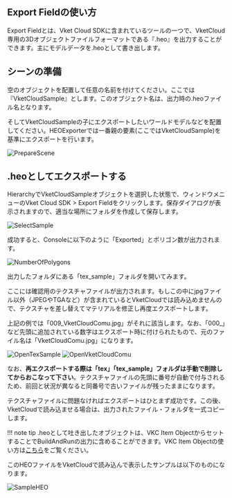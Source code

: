 ## Export Fieldの使い方
Export Fieldとは、Vket Cloud SDKに含まれているツールの一つで、VketCloud専用の3Dオブジェクトファイルフォーマットである『.heo』を出力することができます。主にモデルデータを.heoとして書き出します。

## シーンの準備
空のオブジェクトを配置して任意の名前を付けてください。ここでは『VketCloudSample』とします。このオブジェクト名は、出力時の.heoファイル名となります。

そしてVketCloudSampleの子にエクスポートしたいワールドモデルなどを配置してください。HEOExporterでは一番親の要素(ここではVketCloudSample)を基準にエクスポートを行います。

![PrepareScene](img/PrepareScene.jpg)

## .heoとしてエクスポートする
HierarchyでVketCloudSampleオブジェクトを選択した状態で、ウィンドウメニューのVket Cloud SDK > Export Fieldをクリックします。保存ダイアログが表示されますので、適当な場所にフォルダを作成して保存します。

![SelectSample](img/SelectSample.jpg)

成功すると、Consoleに以下のように「Exported」とポリゴン数が出力されます。

![NumberOfPolygons](img/NumberOfPolygons.jpg)

出力したフォルダにある「tex_sample」フォルダを開いてみます。

ここには確認用のテクスチャファイルが出力されます。もしこの中にjpgファイル以外（JPEGやTGAなど）が含まれているとVketCloudでは読み込めませんので、テクスチャを差し替えてマテリアルを修正し再度エクスポートします。

上記の例では「009_VketCloudComu.jpg」がそれに該当します。なお、「000_」など先頭に追加されている数字はエクスポート時に付けられたもので、元のファイル名は「VketCloudComu.jpg」になります。

![OpenTexSample](img/OpenTexSample.jpg)
![OpenVketCloudComu](img/OpenVketCloudComu.jpg)

なお、**再エクスポートする際は「tex」「tex_sample」フォルダは手動で削除してからおこなって下さい**。テクスチャファイルの先頭に番号が自動で付与されるため、前回と状況が異なると同番号で古いファイルが残ったままになります。

テクスチャファイルに問題なければエクスポートはひとまず成功です。この後、VketCloudで読み込ませる場合は、出力されたファイル・フォルダを一式コピーします。

!!! note tip
    .heoとして吐き出したオブジェクトは、VKC Item ObjectからセットすることでBuildAndRunの出力に含めることができます。VKC Item Objectの使い方は[こちら](../VKCComponents/VKCItemObject.md)をご覧ください。

このHEOファイルをVketCloudで読み込んで表示したサンプルは以下のものになります。

![SampleHEO](img/SampleHEO.jpg)